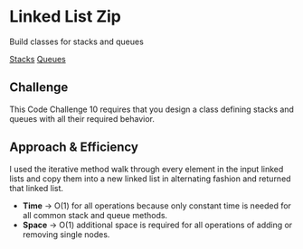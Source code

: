 # Linked List Zip
Build classes for stacks and queues

[Stacks](../../data_structures/stack.py)
[Queues](../../data_structures/queue.py)

## Challenge
This Code Challenge 10 requires that you design a class defining stacks and queues with all their required behavior.

## Approach & Efficiency
I used the iterative method  walk through every element in the input linked lists and copy them into a new linked list in alternating fashion and returned that linked list.

- **Time** -> O(1) for all operations because only constant time is needed for all common stack and queue methods.
- **Space** -> O(1) additional space is required for all operations of adding or removing single nodes.
